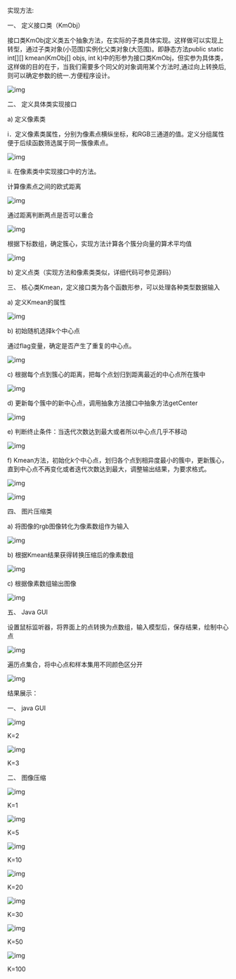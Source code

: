 实现方法:

一、 定义接口类（KmObj）

接口类KmObj定义类五个抽象方法，在实际的子类具体实现。这样做可以实现上转型，通过子类对象(小范围)实例化父类对象(大范围)。即静态方法public static int[][] kmean(KmObj[] objs, int k)中的形参为接口类KmObj，但实参为具体类，这样做的目的在于，当我们需要多个同父的对象调用某个方法时,通过向上转换后,则可以确定参数的统一.方便程序设计。

![img](https://i.loli.net/2020/08/06/yU7TjhQndfJEvNo.jpg)

二、 定义具体类实现接口

a)  定义像素类

i．定义像素类属性，分别为像素点横纵坐标，和RGB三通道的值。定义分组属性便于后续函数筛选属于同一簇像素点。

![img](https://i.loli.net/2020/08/06/AkgjFdi4MQluLPt.jpg)

ii. 在像素类中实现接口中的方法。

计算像素点之间的欧式距离

![img](https://i.loli.net/2020/08/06/dI9A5SnVzC3KW7J.jpg)

通过距离判断两点是否可以重合

![img](https://i.loli.net/2020/08/06/qsz2rx84bTFmpVD.jpg)

 

根据下标数组，确定簇心，实现方法计算各个簇分向量的算术平均值

![img](https://i.loli.net/2020/08/06/3rdo9a4fysmbizK.jpg)

b)  定义点类（实现方法和像素类类似，详细代码可参见源码）

三、 核心类Kmean，定义接口类为各个函数形参，可以处理各种类型数据输入

a)  定义Kmean的属性

![img](https://i.loli.net/2020/08/06/t3M6kOHxj7fSXzU.jpg)

b)  初始随机选择k个中心点

通过flag变量，确定是否产生了重复的中心点。

![img](https://i.loli.net/2020/08/06/e78rdwxmWB3Coai.jpg)

 

c)   根据每个点到簇心的距离，把每个点划归到距离最近的中心点所在簇中

![img](https://i.loli.net/2020/08/06/BrILv8S23EDyalN.jpg)

d)  更新每个簇中的新中心点，调用抽象方法接口中抽象方法getCenter

![img](https://i.loli.net/2020/08/06/LUMoqwebR1GpvBs.jpg)

e)  判断终止条件：当迭代次数达到最大或者所以中心点几乎不移动

![img](https://i.loli.net/2020/08/06/Ln57tvlgQAPcD2E.jpg)

f)   Kmean方法，初始化k个中心点，划归各个点到相异度最小的簇中，更新簇心，直到中心点不再变化或者迭代次数达到最大，调整输出结果，为要求格式。

![img](https://i.loli.net/2020/08/06/NrSchn8ZyCPRVOs.jpg)

![img](https://i.loli.net/2020/08/06/LvxAIY2skaOzr85.jpg)

四、 图片压缩类

a)  将图像的rgb图像转化为像素数组作为输入

![img](https://i.loli.net/2020/08/06/6HwBMsXlb3FvL7t.jpg)

b)  根据Kmean结果获得转换压缩后的像素数组

![img](https://i.loli.net/2020/08/06/Wgt7UrTiN1bl9PR.jpg)

c)   根据像素数组输出图像

![img](https://i.loli.net/2020/08/06/OTLZb4aBdnIsq7P.jpg)

五、 Java GUI

设置鼠标监听器，将界面上的点转换为点数组，输入模型后，保存结果，绘制中心点

![img](https://i.loli.net/2020/08/06/o63pIgaNMFRzXlL.jpg)

遍历点集合，将中心点和样本集用不同颜色区分开

![img](https://i.loli.net/2020/08/06/ox1IXEjgCB6vluO.jpg)

结果展示：

一、 java GUI

![img](https://i.loli.net/2020/08/06/CEumpsD29Vl6gMb.jpg)

K=2

 

![img](https://i.loli.net/2020/08/06/xB8aecnOqtS72jg.jpg)

K=3

二、 图像压缩

![img](https://i.loli.net/2020/08/06/tkyadi8usB6CpSz.jpg)

K=1

![img](https://i.loli.net/2020/08/06/6oEswt18KvjIDNn.jpg)

K=5

![img](https://i.loli.net/2020/08/06/eIcKDCNuMFZR2LG.jpg)

K=10

![img](https://i.loli.net/2020/08/06/QedBFtanGPx6EY1.jpg)

K=20

![img](https://i.loli.net/2020/08/06/14ciPjz6hMIuQtf.jpg)

K=30

![img](https://i.loli.net/2020/08/06/d3pE9NzGsKDMLtO.jpg)

K=50

![img](https://i.loli.net/2020/08/06/RUutZj5pe4nwiKH.jpg)

K=100